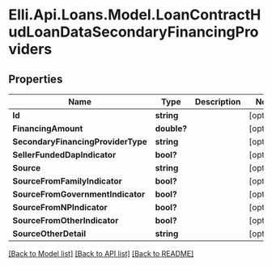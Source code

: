 # Elli.Api.Loans.Model.LoanContractHudLoanDataSecondaryFinancingProviders
## Properties

Name | Type | Description | Notes
------------ | ------------- | ------------- | -------------
**Id** | **string** |  | [optional] 
**FinancingAmount** | **double?** |  | [optional] 
**SecondaryFinancingProviderType** | **string** |  | [optional] 
**SellerFundedDapIndicator** | **bool?** |  | [optional] 
**Source** | **string** |  | [optional] 
**SourceFromFamilyIndicator** | **bool?** |  | [optional] 
**SourceFromGovernmentIndicator** | **bool?** |  | [optional] 
**SourceFromNPIndicator** | **bool?** |  | [optional] 
**SourceFromOtherIndicator** | **bool?** |  | [optional] 
**SourceOtherDetail** | **string** |  | [optional] 

[[Back to Model list]](../README.md#documentation-for-models) [[Back to API list]](../README.md#documentation-for-api-endpoints) [[Back to README]](../README.md)

